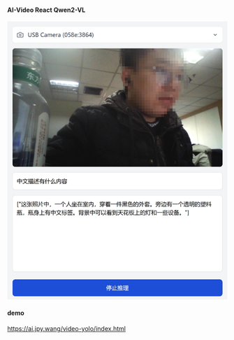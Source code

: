 #### AI-Video React Qwen2-VL
![Image text](./images/1.png)
#### demo
https://ai.jpy.wang/video-yolo/index.html

